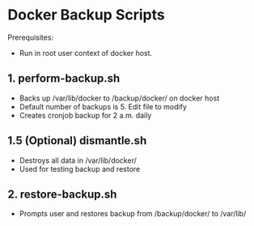 # Docker Backup Scripts

Prerequisites: 
- Run in root user context of docker host.

## 1. perform-backup.sh
- Backs up /var/lib/docker to /backup/docker/ on docker host
- Default number of backups is 5.  Edit file to modify
- Creates cronjob backup for 2 a.m. daily

## 1.5 (Optional) dismantle.sh
- Destroys all data in /var/lib/docker/
- Used for testing backup and restore

## 2. restore-backup.sh
- Prompts user and restores backup from /backup/docker/ to /var/lib/
